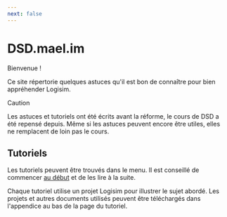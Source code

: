 ```yaml
---
next: false
---
```


# DSD.mael.im

Bienvenue !

Ce site répertorie quelques astuces qu'il est bon de connaître pour bien appréhender Logisim.

> [!CAUTION]
> Les astuces et tutoriels ont été écrits avant la réforme, le cours de DSD a été repensé depuis. Même si les astuces peuvent encore être utiles, elles ne remplacent de loin pas le cours.

## Tutoriels

Les tutoriels peuvent être trouvés dans le menu. Il est conseillé de commencer [au début](tips/logisim/download-logisim) et de les lire à la suite.

Chaque tutoriel utilise un projet Logisim pour illustrer le sujet abordé. Les projets et autres documents utilisés peuvent être téléchargés dans l'appendice au bas de la page du tutoriel.